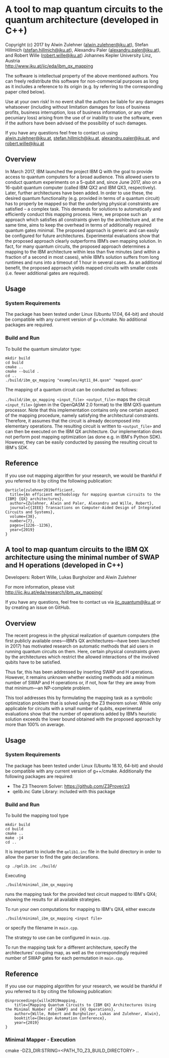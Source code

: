 # A tool to map quantum circuits to the quantum architecture (developed in C++)
Copyright (c) 2017 by Alwin Zulehner (alwin.zulehner@jku.at), Stefan Hillmich (stefan.hillmich@jku.at), Alexandru Paler (alexandru.paler@jku.at), and Robert Wille (robert.wille@jku.at)
Johannes Kepler University Linz, Austria  
http://www.jku.at/iic/eda/ibm_qx_mapping

The software is intellectual property of the above mentioned authors. You can freely redistribute this software for non-commercial purposes as long as it includes a reference to its origin (e.g. by referring to the corresponding paper cited below).

Use at your own risk!
In no event shall the authors be liable for any damages whatsoever (including without limitation damages for loss of business profits, business interruption, loss of business information, or any other pecuniary loss) arising from the use of or inability to use the software, even if the authors have been advised of the possibility of such damages.

If you have any questions feel free to contact us using alwin.zulehner@jku.at, stefan.hillmich@jku.at, alexandru.paler@jku.at, and robert.wille@jku.at

## Overview

In March 2017, IBM launched the project IBM Q with the goal to provide access to quantum computers for a broad audience. This allowed users to conduct quantum experiments on a 5-qubit and, since June 2017, also on a 16-qubit quantum computer (called IBM QX2 and IBM QX3, respectively). Later, further architectures have been added. In order to use these, the desired quantum functionality (e.g. provided in terms of a quantum circuit) has to properly be mapped so that the underlying physical constraints are satisfied – a complex task. This demands for solutions to automatically and efficiently conduct this mapping process. Here, we propose such an approach which satisfies all constraints given by the architecture and, at the same time, aims to keep the overhead in terms of additionally required quantum gates minimal. The proposed approach is generic and can easily be configured for future architectures. Experimental evaluations show that the proposed approach clearly outperforms IBM’s own mapping solution. In fact, for many quantum circuits, the proposed approach determines a mapping to the IBM architecture within less than five minutes (and within a fraction of a second in most cases), while IBM’s solution suffers from long runtimes and runs into a timeout of 1 hour in several cases. As an additional benefit, the proposed approach yields mapped circuits with smaller costs (i.e. fewer additional gates are required).

## Usage

### System Requirements

The package has been tested under Linux (Ubuntu 17.04, 64-bit) and should be compatible with any current version of g++/cmake. No additional packages are required.

### Build and Run

To build the quantum simulator type:

```commandline
mkdir build
cd build 
cmake ..
cmake --build .
cd ..
./build/ibm_qx_mapping "examples/4gt11_84.qasm" "mapped.qasm"
```


The mapping of a quantum circuit can be conducted as follows:

`./build/ibm_qx_mapping <input_file> <output_file>` maps the circuit `<input_file>` (given in the OpenQASM 2.0 format) to the IBM QX5 quantum processor.
Note that this implementation contains only one certain aspect of the mapping procedure, namely satisfying the architectural constraints.
Therefore, it assumes that the circuit is already decomposed into elementary operations.
The resulting circuit is written to `<output_file>` and can then be executed on the IBM QX architecture.
Our implementation does not perform post mapping optimization (as done e.g. in IBM's Python SDK).
However, they can be easily conducted by passing the resulting circuit to IBM's SDK. 

## Reference

If you use out mapping algorithm for your research, we would be thankful if you referred to it by citing the following publication: 

```
@article{zulehner2019efficient,
  title={An efficient methodology for mapping quantum circuits to the {IBM} {QX} architectures},
  author={Zulehner, Alwin and Paler, Alexandru and Wille, Robert},
  journal={{IEEE} Transactions on Computer-Aided Design of Integrated Circuits and Systems},
  volume={38},
  number={7},
  pages={1226--1236},
  year={2019}
}
```

## A tool to map quantum circuits to the IBM QX architecture using the minimal number of SWAP and H operations (developed in C++)
Developers: Robert Wille, Lukas Burgholzer and Alwin Zulehner

For more information, please visit http://iic.jku.at/eda/research/ibm_qx_mapping/

If you have any questions, feel free to contact us via iic_quantum@jku.at or by creating an issue on GitHub.

## Overview

The recent progress in the physical realization of quantum computers (the first publicly available ones—IBM’s QX architectures—have been launched in 2017) has motivated research on automatic methods that aid users in running quantum circuits on them. Here, certain physical constraints given by the architectures which restrict the allowed interactions of the involved qubits have to be satisfied.
 
Thus far, this has been addressed by inserting SWAP and H operations. However, it remains unknown whether existing methods add a minimum number of SWAP and H operations or, if not, how far they are away from that minimum—an NP-complete problem. 
 
This tool addresses this by formulating the mapping task as a symbolic optimization problem that is solved using the Z3 theorem solver. While only applicable for circuits with a small number of qubits, experimental evaluations show that the number of operations added by IBM’s heuristic solution exceeds the lower bound obtained with the proposed approach by more than 100% on average.

## Usage

### System Requirements 

The package has been tested under Linux (Ubuntu 18.10, 64-bit) and should be compatible with any current version of g++/cmake.
Additionally the following packages are required:
* The Z3 Theorem Solver: https://github.com/Z3Prover/z3
* qelib.inc Gate Library: included with this package
  
### Build and Run 

To build the mapping tool type

    mkdir build
    cd build 
    cmake ..
    make -j4
    cd ..
    
It is important to include the `qelib1.inc` file in the build directory in order to allow the parser to find the gate declarations.

    cp ./qelib.inc ./build/

Executing 

    ./build/minimal_ibm_qx_mapping
     
 runs the mapping task for the provided test circuit
mapped to IBM's QX4; showing the results for all available strategies. 

To run your own computations for mapping to IBM's QX4, either execute 

    ./build/minimal_ibm_qx_mapping <input file>

 or specify the filename in ``main.cpp``.

The strategy to use can be configured in ``main.cpp``.

To run the mapping task for a different architecture, specify the architectures' coupling map, as well as the correspondingly required number of SWAP gates for each permutation in ``main.cpp``.

## Reference

If you use our mapping algorithm for your research, we would be thankful if you referred to it
by citing the following publication: 
````
@inproceedings{wille2019mapping,
    title={Mapping Quantum Circuits to {IBM QX} Architectures Using the Minimal Number of {SWAP} and {H} Operations},
    author={Wille, Robert and Burgholzer, Lukas and Zulehner, Alwin},
    booktitle={Design Automation Conference},
    year={2019}
}
````


### Minimal Mapper - Execution

cmake -DZ3_DIR:STRING=<PATH_TO_Z3_BUILD_DIRECTORY> ..


